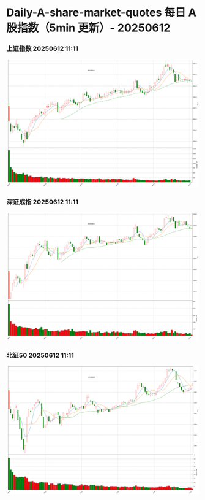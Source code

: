 
# Daily-A-share-market-quotes 每日 A 股指数（5min 更新）- 20250612

### 上证指数 20250612 11:11
![](./fig/2025/6/20250612-sh000001.png)

### 深证成指 20250612 11:11
![](./fig/2025/6/20250612-sz399001.png)

### 北证50 20250612 11:11
![](./fig/2025/6/20250612-bj899050.png)
